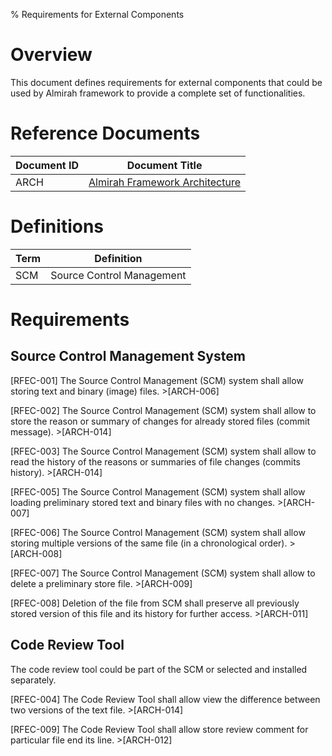 % Requirements for External Components

# Overview

This document defines requirements for external components that could be used by Almirah framework to provide a complete set of functionalities.

# Reference Documents

| Document ID | Document Title |
|---|---|
| ARCH | [Almirah Framework Architecture](./../arch/arch.md) |

# Definitions

| Term | Definition |
|---|---|
| SCM | Source Control Management |

# Requirements

## Source Control Management System

[RFEC-001] The Source Control Management (SCM) system shall allow storing text and binary (image) files. >[ARCH-006]

[RFEC-002] The Source Control Management (SCM) system shall allow to store the reason or summary of changes for already stored files (commit message). >[ARCH-014]

[RFEC-003] The Source Control Management (SCM) system shall allow to read the history of the reasons or summaries of file changes (commits history). >[ARCH-014]

[RFEC-005] The Source Control Management (SCM) system shall allow loading preliminary stored text and binary files with no changes. >[ARCH-007]

[RFEC-006] The Source Control Management (SCM) system shall allow storing multiple versions of the same file (in a chronological order). >[ARCH-008]

[RFEC-007] The Source Control Management (SCM) system shall allow to delete a preliminary store file. >[ARCH-009]

[RFEC-008] Deletion of the file from SCM shall preserve all previously stored version of this file and its history for further access. >[ARCH-011]

## Code Review Tool

The code review tool could be part of the SCM or selected and installed separately.

[RFEC-004] The Code Review Tool shall allow view the difference between two versions of the text file. >[ARCH-014]

[RFEC-009] The Code Review Tool shall allow store review comment for particular file end its line. >[ARCH-012]